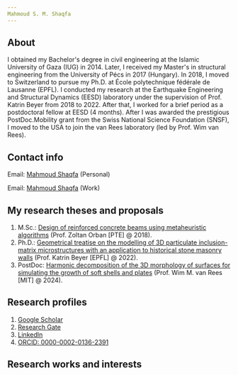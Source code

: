 ```yaml
---
Mahmoud S. M. Shaqfa
---
```


## About

I obtained my Bachelor's degree in civil engineering at the Islamic University of Gaza (IUG) in 2014.
Later, I received my Master's in structural engineering from the University of Pécs in 2017 (Hungary).
In 2018, I moved to Switzerland to pursue my Ph.D. at École polytechnique fédérale de Lausanne (EPFL).
I conducted my research at the Earthquake Engineering and Structural Dynamics (EESD) laboratory under the supervision of Prof. Katrin Beyer from 2018 to 2022.
After that, I worked for a brief period as a postdoctoral fellow at EESD (4 months).
After I was awarded the prestigious PostDoc.Mobility grant from the Swiss National Science Foundation (SNSF), I moved to the USA to join the van Rees laboratory (led by Prof. Wim van Rees).


## Contact info

Email: [Mahmoud Shaqfa](mailto:msshaqfa@hotmail.com) (Personal)

Email: [Mahmoud Shaqfa](mailto:mshaqfa@mit.edu) (Work)



## My research theses and proposals

1. M.Sc.: [Design of reinforced concrete beams using metaheuristic algorithms](https://link.springer.com/article/10.1007/s00158-019-02252-4) (Prof. Zoltan Orban [PTE] @ 2018).
2. Ph.D.: [Geometrical treatise on the modelling of 3D particulate inclusion-matrix microstructures with an application to historical stone masonry walls](https://infoscience.epfl.ch/record/297175?ln=en&v=pdf) (Prof. Katrin Beyer [EPFL] @ 2022).
3. PostDoc: [Harmonic decomposition of the 3D morphology of surfaces for simulating the growth of soft shells and plates](https://data.snf.ch/grants/grant/211088) (Prof. Wim M. van Rees [MIT] @ 2024).

## Research profiles
1. [Google Scholar](https://scholar.google.ch/citations?user=yaTyu9MAAAAJ&hl=en)
2. [Research Gate](https://www.researchgate.net/profile/Mahmoud-Shaqfa)
3. [LinkedIn](linkedin.com/in/mahmoud-shaqfa)
4. [ORCID: 0000-0002-0136-2391](https://orcid.org/my-orcid?orcid=0000-0002-0136-2391)

## Research works and interests
